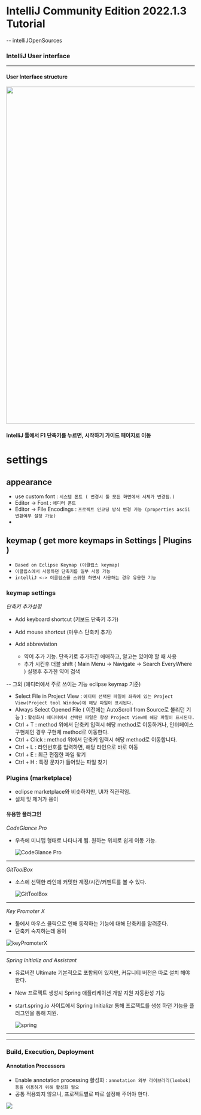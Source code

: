 # IntelliJ Community Edition 2022.1.3 Tutorial

-- intelliJOpenSources

### IntelliJ User interface

---

#### User Interface structure

<img width="900" src="https://resources.jetbrains.com/help/img/idea/2022.1/ij_mainWindow_default.png">

#### IntelliJ 툴에서 F1 단축키를 누르면, 시작하기 가이드 페이지로 이동

# settings

## appearance

* use custom font : ```시스템 폰트 ( 변경시 툴 모든 화면에서 서체가 변경됨.)```
* Editor -> Font : ```에디터 폰트 ```
* Editor -> File Encodings : ```프로젝트 인코딩 방식 변경 가능 (properties ascii 변환여부 설정 가능)```
*

## keymap ( get more keymaps in Settings | Plugins )

* ``Based on Eclipse Keymap (이클립스 keymap)``
* ``이클립스에서 사용하던 단축키를 일부 사용 가능``
* ``intelliJ <-> 이클립스를 스위칭 하면서 사용하는 경우 유용한 기능``

### keymap settings

*단축키 추가설정*

* Add keyboard shortcut (키보드 단축키 추가)
* Add mouse shortcut    (마우스 단축키 추가)
* Add abbreviation

  * 약어 추가 기능. 단축키로 추가하긴 애매하고, 알고는 있어야 할 때 사용
  * 추가 시킨후 더블 shift ( Main Menu -> Navigate -> Search EveryWhere ) 실행후 추가한 약어 검색

-- 그외 (에디터에서 주로 쓰이는 기능 eclipse keymap 기준)

* Select File in Project View : ``에디터 선택된 파일이 좌측에 있는 Project View(Project tool Window)에 해당 파일이 표시된다. ``
* Always Select Opened File ( 이전에는 AutoScroll from Source로 불리던 기능 ) :  ``활성화시 에디터에서 선택된 파일은 항상 Project View에 해당 파일이 표시된다.``
* Ctrl + T : method 위에서 단축키 입력시 해당 method로 이동하거나, 인터페이스 구현체인 경우 구현체 method로 이동한다.
* Ctrl + Click : method 위에서 단축키 입력시 해당 method로 이동합니다.
* Ctrl + L : 라인번호를 입력하면, 해당 라인으로 바로 이동
* Ctrl + E : 최근 편집한 파일 찾기
* Ctrl + H : 특정 문자가 들어있는 파일 찾기

### Plugins (marketplace)

* eclipse marketplace와 비슷하지만, UI가 직관적임.
* 설치 및 제거가 용이

#### 유용한 플러그인

*CodeGlance Pro*

* 우측에 미니맵 형태로 나타나게 됨. 원하는 위치로 쉽게 이동 가능.

  ![CodeGlance Pro](https://user-images.githubusercontent.com/51108248/181162792-1337e0bd-8235-49dd-a554-9da13279f5a4.PNG)

---

*GitToolBox*

* 소스에 선택한 라인에 커밋한 계정/시간/커멘트를 볼 수 있다.

  ![GitToolBox](https://user-images.githubusercontent.com/51108248/181162625-0df38b53-6ea6-4d70-a707-bd0838491813.PNG)

---

*Key Promoter X*

* 툴에서 마우스 클릭으로 인해 동작하는 기능에 대해 단축키를 알려준다.
* 단축키 숙지하는데 용이

![keyPromoterX](https://user-images.githubusercontent.com/51108248/181167429-e3631dee-ad72-4085-b7b3-0774dd7f1e6c.PNG)

---

*Spring Initializ and Assistant*

* 유료버전 Ultimate 기본적으로 포함되어 있지만, 커뮤니티 버전은 따로 설치 해야 한다.
* New 프로젝트 생성시 Spring 애플리케이션 개발 지원 자동완성 기능
* start.spring.io 사이트에서 Spring Initializr 통해 프로젝트를 생성 하던 기능을 플러그인을 통해 지원.

  ![spring](https://user-images.githubusercontent.com/51108248/181162087-f6c59678-3a64-4827-a102-bd14956cd2f5.PNG)

---

---

### Build, Execution, Deployment

#### Annotation Processors

* Enable annotation processing 활성화 : ``annotation 외부 라이브러리(lombok)등을 이용하기 위해 활성화 필요``
* 공통 적용되지 않으니, 프로젝트별로 따로 설정해 주어야 한다.

<img src="https://img.shields.io/badge/IntelliJ IDEA-000000?style=for-the-badge&logo=IntelliJ IDEA">
